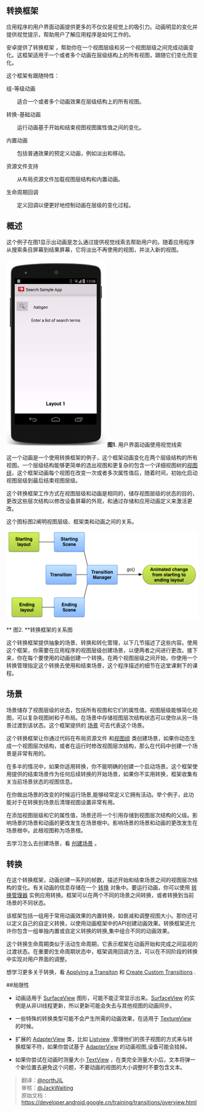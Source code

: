 ## 转换框架

应用程序的用户界面动画提供更多的不仅仅是视觉上的吸引力。动画明显的变化并提供视觉提示，帮助用户了解应用程序是如何工作的。

安卓提供了转换框架 ，帮助你在一个视图层级和另一个视图层级之间完成动画变化。这框架适用于一个或者多个动画在层级结构上的所有视图，跟随它们变化而变化。

这个框架有跟随特性：

组-等级动画

　　适合一个或者多个动画效果在层级结构上的所有视图。

转换-基础动画

　　运行动画基于开始和结束视图视图属性值之间的变化。

内置动画

　　包括普通效果的预定义动画，例如淡出和移动。

资源文件支持

　　从布局资源文件加载视图层结构和内置动画。

生命周期回调

　　定义回调以便更好地控制动画在层级的变化过程。

## 概述

这个例子在图1显示出动画是怎么通过提供视觉线索去帮助用户的。随着应用程序从搜索条目屏幕到结果屏幕，它将淡出不再使用的视图，并淡入新的视图。

![image](transition_sample.png)
**图1.** 用户界面动画使用视觉线索

这一个动画是一个使用转换框架的例子，这个框架动画变化在两个层级结构的所有视图。一个层级结构能够更简单的选出视图和更复杂的包含一个详细视图树的[视图组](https://developer.android.google.cn/reference/android/view/ViewGroup.html)，这个框架动画每个视图在改变一次或者多次属性值后，随着时间，初始化启动视图层级到最后结束视图层级。

这个转换框架工作方式在视图层级和动画是相同的，储存视图层级的状态的目的，更改这些层次结构以修改设备屏幕的外观，和通过存储和应用动画定义来激活更改。

这个图标图2阐明视图层级、框架类和动画之间的关系。

![image](transitions_diagram.png)

** 图2. **转换框架的关系图

这个转换框架提供抽象的场景、转换和转化管理，以下几节描述了这些内容。使用这个框架，你需要在应用程序的视图层级创建场景，以便两者之间进行更改。接下来，你在每个要使用的动画创建一个转换。在两个视图层级之间开始，你使用一个转换管理指定这个转换去使用和结束场景，这个程序描述的细节在这堂课剩下的课程。

## 场景

场景储存了视图层级的状态，包括所有视图和它们的属性值。视图层级能够简化视图，可以复杂视图树和子布局。在场景中存储视图层次结构状态可以使你从另一场景过渡到该状态。这个框架提供的 [场景](https://developer.android.google.cn/reference/android/transition/Scene.html) 可去代表这个场景。

这个转换框架让你通过代码在布局资源文件 和[视图组](https://developer.android.google.cn/reference/android/view/ViewGroup.html) 类创建场景，如果你动态生成一个视图层次结构，或者在运行时修改视图层次结构，那么在代码中创建一个场景是非常有用的。

在多半的情况中，如果你适用转换，你不能明确的创建一个启动场景。这个框架使用提供的结束场景作为任何后续转换的开始场景，如果你不实用转换，框架收集有关当前场景状态的视图信息。

在你做出场景的改变的时候运行场景,能够经常定义它拥有活动。举个例子，此功能对于在转换到场景后清理视图设置非常有用。

在添加视图层级和它的属性值，场景还将一个引用存储到视图层次结构的父级。影响场景的场景和动画的更改发生在场景根中。影响场景的场景和动画的更改发生在场景根中。此根视图称为场景根。

去学习怎么去创建场景，看 [创建场景](https://developer.android.google.cn/training/transitions/scenes.html) 。

## 转换

在这个转换框架，动画创建一系列的帧数，描述开始和结束场景之间的视图层次结构的变化。有关动画的信息存储在一个 [转换](https://developer.android.google.cn/reference/android/transition/Transition.html) 对象中。要运行动画，你可以使用 [转换管理器](https://developer.android.google.cn/reference/android/transition/TransitionManager.html) 实例应用转换。框架可以在两个不同的场景之间转换，或者转换到当前场景的不同状态。

该框架包括一组用于常用动画效果的内置转换，如衰减和调整视图大小。那你还可以定义自己的自定义转换，以使用动画框架中的API创建动画效果。转换框架还允许你包含一组单独内置或自定义转换的转换,集中组合不同的动画效果。

这个转换生命周期类似于活动生命周期，它表示框架在动画开始和完成之间监视的过渡状态。在重要的生命周期状态中，框架调用回调方法，可以在不同阶段的转换中实现对用户界面的调整。

想学习更多关于转换，看 [Applying a Transiton](https://developer.android.google.cn/training/transitions/transitions.html) 和 [Create Custom Transitions](https://developer.android.google.cn/training/transitions/custom-transitions.html) .

##局限性

 - 动画适用于 [SurfaceView](https://developer.android.google.cn/reference/android/view/SurfaceView.html) 图形，可能不能正常显示出来。[SurfaceView](https://developer.android.google.cn/reference/android/view/SurfaceView.html) 的实例是从非UI线程更新，所以更新可能会失去与其他视图的动画同步。
 
 - 一些特殊的转换类型可能不会产生所需的动画效果，在适用于 [TextureView](https://developer.android.google.cn/reference/android/view/TextureView.html) 的时候。
 
 - 扩展的 [AdapterView](https://developer.android.google.cn/reference/android/widget/AdapterView.html) 类，比如 [Listview](https://developer.android.google.cn/reference/android/widget/ListView.html) ,管理他们的孩子视图的方式来与转换框架不符，如果你尝试基于 [AdapterView](https://developer.android.google.cn/reference/android/widget/AdapterView.html) 的动画视图,设备可能会挂掉。
 
 - 如果你尝试在动画时测量大小 [TextView](https://developer.android.google.cn/reference/android/widget/TextView.html) ，在类完全测量大小后，文本将弹一个新位置去避免这个问题，不要动画的视图的大小调整时不要包含文本。

>翻译：[@northJjL](https://github.com/northJjL)  
> 审核：[@JackWaiting](https://github.com/JackWaiting)        
>原始文档：<https://developer.android.google.cn/training/transitions/overview.html>